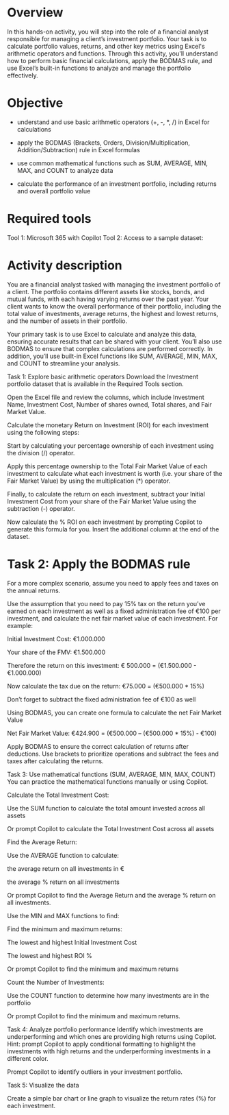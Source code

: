 # Overview

In this hands-on activity, you will step into the role of a financial analyst responsible for managing a client’s investment portfolio. Your task is to calculate portfolio values, returns, and other key metrics using Excel's arithmetic operators and functions. Through this activity, you'll understand how to perform basic financial calculations, apply the BODMAS rule, and use Excel’s built-in functions to analyze and manage the portfolio effectively.

# Objective 
 - understand and use basic arithmetic operators (+, -, *, /) in Excel for calculations

 - apply the BODMAS (Brackets, Orders, Division/Multiplication, Addition/Subtraction) rule in Excel formulas

- use common mathematical functions such as SUM, AVERAGE, MIN, MAX, and COUNT to analyze data

- calculate the performance of an investment portfolio, including returns and overall portfolio value

# Required tools
Tool 1: Microsoft 365 with Copilot
Tool 2: Access to a sample dataset:

# Activity description

You are a financial analyst tasked with managing the investment portfolio of a client. The portfolio contains different assets like stocks, bonds, and mutual funds, with each having varying returns over the past year. Your client wants to know the overall performance of their portfolio, including the total value of investments, average returns, the highest and lowest returns, and the number of assets in their portfolio.

Your primary task is to use Excel to calculate and analyze this data, ensuring accurate results that can be shared with your client. You’ll also use BODMAS to ensure that complex calculations are performed correctly. In addition, you’ll use built-in Excel functions like SUM, AVERAGE, MIN, MAX, and COUNT to streamline your analysis.


Task 1: Explore basic arithmetic operators
Download the Investment portfolio dataset that is available in the Required Tools section. 

Open the Excel file and review the columns, which include Investment Name, Investment Cost, Number of shares owned, Total shares, and Fair Market Value.

Calculate the monetary Return on Investment (ROI) for each investment using the following steps:

Start by calculating your percentage ownership of each investment using the division (/) operator.

 Apply this percentage ownership to the Total Fair Market Value of each investment to calculate what each investment is worth (i.e. your share of the Fair Market Value) by using the multiplication (*) operator.  

Finally, to calculate the return on each investment, subtract your Initial Investment Cost from your share of the Fair Market Value using the subtraction (-) operator.

Now calculate the % ROI on each investment by prompting Copilot to generate this formula for you. Insert the additional column at the end of the dataset.

# Task 2: Apply the BODMAS rule
For a more complex scenario, assume you need to apply fees and taxes on the annual returns.

Use the assumption that you need to pay 15% tax on the return you’ve earned on each investment as well as a fixed administration fee of €100 per investment, and calculate the net fair market value of each investment. For example:

Initial Investment Cost: €1.000.000

Your share of the FMV: €1.500.000

Therefore the return on this investment: € 500.000 = (€1.500.000 - €1.000.000) 

Now calculate the tax due on the return: €75.000 = (€500.000 * 15%)

Don’t forget to subtract the fixed administration fee of €100 as well

Using BODMAS, you can create one formula to calculate the net Fair Market Value

Net Fair Market Value: €424.900 = (€500.000 – (€500.000 * 15%) - €100)

Apply BODMAS to ensure the correct calculation of returns after deductions. Use brackets to prioritize operations and subtract the fees and taxes after calculating the returns.

Task 3: Use mathematical functions (SUM, AVERAGE, MIN, MAX, COUNT)
You can practice the mathematical functions manually or using Copilot. 

Calculate the Total Investment Cost:

Use the SUM function to calculate the total amount invested across all assets

Or prompt Copilot to calculate the Total Investment Cost across all assets

Find the Average Return:

Use the AVERAGE function to calculate:

the average return on all investments in €

the average % return on all investments

Or prompt Copilot to find the Average Return and the average % return on all investments.

Use the MIN and MAX functions to find:

Find the minimum and maximum returns:

The lowest and highest Initial Investment Cost

The lowest and highest ROI %

Or prompt  Copilot to find the minimum and maximum returns

Count the Number of Investments: 

Use the COUNT function to determine how many investments are in the portfolio

Or prompt Copilot to find the minimum and maximum returns.

Task 4: Analyze portfolio performance
Identify which investments are underperforming and which ones are providing high returns using Copilot. Hint: prompt Copilot to apply conditional formatting to highlight the investments with high returns and the underperforming investments in a different color.

Prompt Copilot to identify outliers in your investment portfolio.

Task 5: Visualize the data

Create a simple bar chart or line graph to visualize the return rates (%) for each investment.
